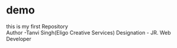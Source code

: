 # demo
this is my first Repository
<br>
Author -Tanvi Singh(Eligo Creative Services)
Designation - JR. Web Developer

